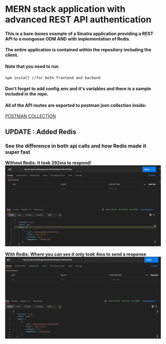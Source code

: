 # MERN stack application with advanced REST API authentication

#### This is a bare-bones example of a Sinatra application providing a REST API to a mongoose ODM AND with implementation of Redis.

**The entire application is contained within the repository including the client.**

#### Note that you need to run

`npm install //for both frontend and backend`

#### Don't forget to add config.env and it's variables and there is a sample included in the repo.

#### All of the API routes are exported to postman json collection inside:

[POSTMAN COLLECTION](MERN_advanced_Auth.postman_collection.json)

## UPDATE : Added Redis

### See the difference in both api calls and how Redis made it super fast

**Without Redis: It took 292ms to respond!**
![Without Redis](without_redis.png)

**With Redis: Where you can see it only took 4ms to send a response**
![With Redis](with_redis.png)

